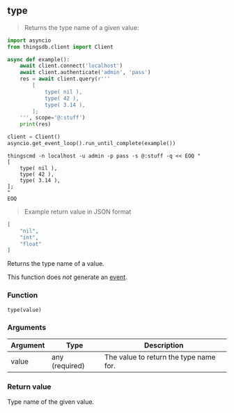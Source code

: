 ## type
> Returns the type name of a given value:

```python
import asyncio
from thingsdb.client import Client

async def example():
    await client.connect('localhost')
    await client.authenticate('admin', 'pass')
    res = await client.query(r'''
        [
            type( nil ),
            type( 42 ),
            type( 3.14 ),
        ];
    ''', scope='@:stuff')
    print(res)

client = Client()
asyncio.get_event_loop().run_until_complete(example())
```

```shell
thingscmd -n localhost -u admin -p pass -s @:stuff -q << EOQ "
[
    type( nil ),
    type( 42 ),
    type( 3.14 ),
];
"
EOQ
```

> Example return value in JSON format

```json
[
    "nil",
    "int",
    "float"
]
```

Returns the type name of a value.

This function does *not* generate an [event](#events).

### Function
`type(value)`

### Arguments
Argument | Type | Description
-------- | ---- | -----------
value | any (required) | The value to return the type name for.

### Return value
Type name of the given value.